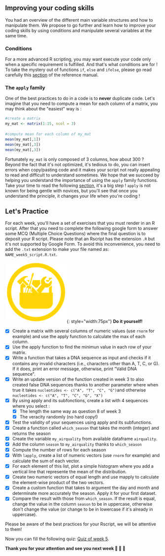 ## Improving your coding skills

You had an overview of the different main variable structures and how to manipulate them.
We propose to go further and learn how to improve your coding skills by using conditions
and manipulate several variables at the same time.

### Conditions

For a more advanced R scripting, you may want execute your code only when a specific 
requirement is fulfilled. And that's what conditions are for ! To take the mystery out
of functions `if`, `else` and `ifelse`, please go read carefully this [section](./r08_ifelse.md) 
of the reference manual.

### The `apply` family

One of the best practices to do in a code is to **never** duplicate code. Let's imagine that you
need to compute a mean for each column of a matrix, you may think about the "easiest" way is :

```r
#create a matrix
my_mat <- matrix(1:15, ncol = 3)

#compute mean for each column of my_mat
mean(my_mat[,1])
mean(my_mat[,3])
mean(my_mat[,3])
```

Fortunately `my_mat` is only composed of 3 columns, how about 300 ? Beyond the fact that it's
not optimized, it's tedious to do, you can insert errors when copy/pasting code and it makes
your script not really appealing to read and difficult to understand sometimes. We hope that
we succeed by helping you understand the importance of using the `apply` family functions. 
Take your time to read the following [section](./r11_apply.md), it's a big step ! `apply` 
is not known for being gentle with novices, but you'll see that once you understand the 
principle, it changes your life when you're coding !

## Let's Practice

For each week, you'll have a set of exercises that you must render in an R script. 
After that you need to complete the following google form to answer some MCQ (Multiple
Choice Questions) where the final question is to deposit your R script.
Please note that an Rscript has the extension `.R` but it's not supported by Google Form.
To avoid this inconvenience, you need to add the `.txt` extension to make your file named as: `NAME_week5_script.R.txt`. 

![](images/toolbox-do-it-yourself.png){: style="width:75px"} **Do it yourself!**

- [x] Create a matrix with several columns of numeric values (use `rnorm` for example) and use the apply function to calculate the max of each column.
- [x] Use the apply function to find the minimun value in each row of your matrix.
- [x] Write a function that takes a DNA sequence as input and checks if it contains any invalid characters (i.e., characters other than A, T, C, or G). If it does, print an error message, otherwise, print "Valid DNA sequence".
- [x] Write an update version of the function created in week 3 to also created false DNA sequences thanks to another parameter where when true it takes `nucleotides <- c("A", "T", "C", "G")`and otherwise `nucleotides <- c("A", "T", "C", "G", "X")`
- [x] By using apply and its subfonctions, create a list with 4 sequences where you select : 
    - [x] The length the same way as question 8 of week 3 
    - [x] The veracity randomly (no hard copy!) 
- [x] Test the validity of your sequences using apply and its subfunctions. 
- [x] Create a function called `which_season` that takes the month (integer) and returns the season
- [x] Create the variable `my_airquality` from available dataframe `airquality`.
- [x] Add the column `season` to `my_airquality` thanks to `which_season`
- [x] Compute the number of rows for each season
- [x] With `lapply`, create a list of numeric vectors (use `rnorm` for example) and calculate the sum of each vector.
- [x] For each element of this list, plot a simple histogram where you add a vertical line that represente the mean of the distribution. 
- [x] Create two numeric vectors of equal length and use mapply to calculate the element-wise product of the two vectors.
- [x] Create a custom function that takes to argument the day and month and determinate more accurately the season. Apply it for your first dataset.
- [x] Compare the result with those from `which_season`. If the result is equal, change the value in the column `season` to be in uppercase, otherwise don't change the value (or change to be in lowercase if it's already in uppercase).

Please be aware of the best practices for your Rscript, we will be attentive to them!

Now you can fill the following quiz: [Quiz of week 5](https://forms.gle/FRomLC2PCjYyydbZA).


**Thank you for your attention and see you next week :clap: :clap: :clap:**